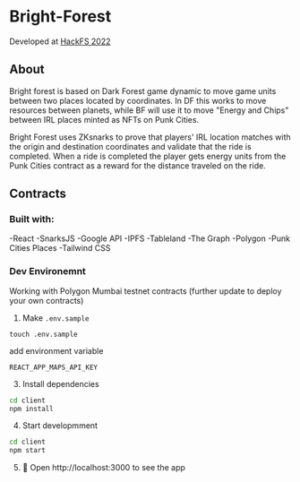 # Bright-Forest

Developed at [HackFS 2022](https://ethglobal.com/showcase/bright-forest-a6zdy)  

## About
Bright forest is based on Dark Forest game dynamic to move game units between two places located by coordinates. In DF this works to move resources between planets, while BF will use it to move "Energy and Chips" between IRL places minted as NFTs on Punk Cities.

Bright Forest uses ZKsnarks to prove that players' IRL location matches with the origin and destination coordinates and validate that the ride is completed. When a ride is completed the player gets energy units from the Punk Cities contract as a reward for the distance traveled on the ride.

## Contracts



### Built with:

-React 
-SnarksJS
-Google API
-IPFS
-Tableland
-The Graph
-Polygon
-Punk Cities Places
-Tailwind CSS




### Dev Environemnt

Working with Polygon Mumbai testnet contracts (further update to deploy your own contracts)

1. Make `.env.sample`

```shell
touch .env.sample
```

add environment variable

```text
REACT_APP_MAPS_API_KEY
```

3. Install dependencies

```bash
cd client
npm install
```

4. Start developmment

```bash
cd client
npm start
```

5. 📱 Open http://localhost:3000 to see the app